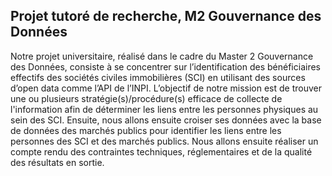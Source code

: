 ## Projet tutoré de recherche, M2 Gouvernance des Données

Notre projet universitaire, réalisé dans le cadre du Master 2 Gouvernance des Données, consiste à se concentrer sur l’identification des bénéficiaires effectifs des sociétés civiles immobilières (SCI) en utilisant des sources d’open data comme l’API de l’INPI. L’objectif de notre mission est de trouver une ou plusieurs stratégie(s)/procédure(s) efficace de collecte de l'information afin de déterminer les liens entre les personnes physiques au sein des SCI. Ensuite, nous allons ensuite croiser ses données avec la base de données des marchés publics pour identifier les liens entre les personnes des SCI et des marchés publics. Nous allons ensuite réaliser un compte rendu des contraintes techniques, réglementaires et de la qualité des résultats en sortie.
